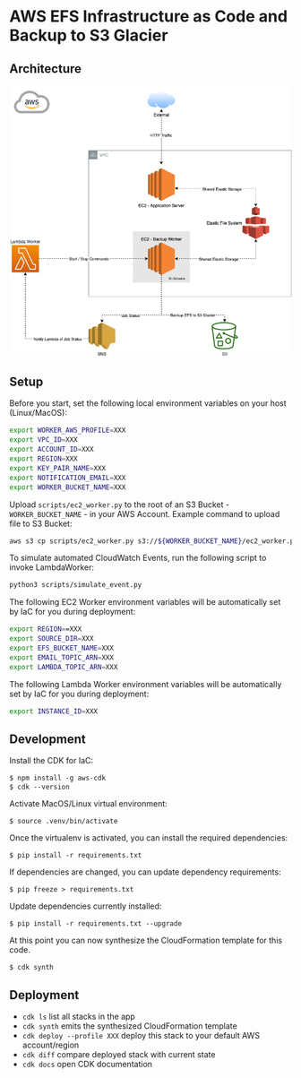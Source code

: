 # AWS EFS Infrastructure as Code and Backup to S3 Glacier

## Architecture

![picture](efs-demo.png)

## Setup

Before you start, set the following local environment variables on your host (Linux/MacOS):

```bash
export WORKER_AWS_PROFILE=XXX
export VPC_ID=XXX
export ACCOUNT_ID=XXX
export REGION=XXX
export KEY_PAIR_NAME=XXX
export NOTIFICATION_EMAIL=XXX
export WORKER_BUCKET_NAME=XXX
```

Upload ```scripts/ec2_worker.py``` to the root of an S3 Bucket - ```WORKER_BUCKET_NAME``` - in your AWS Account.
Example command to upload file to S3 Bucket:

```bash
aws s3 cp scripts/ec2_worker.py s3://${WORKER_BUCKET_NAME}/ec2_worker.py
```

To simulate automated CloudWatch Events, run the following script to invoke LambdaWorker: 

```bash
python3 scripts/simulate_event.py
```

The following EC2 Worker environment variables will be automatically set by IaC for you during deployment:

```bash
export REGION==XXX
export SOURCE_DIR=XXX
export EFS_BUCKET_NAME=XXX
export EMAIL_TOPIC_ARN=XXX
export LAMBDA_TOPIC_ARN=XXX
```

The following Lambda Worker environment variables will be automatically set by IaC for you during deployment:

```bash
export INSTANCE_ID=XXX
```

## Development

Install the CDK for IaC:

```
$ npm install -g aws-cdk
$ cdk --version
```

Activate MacOS/Linux virtual environment:

```
$ source .venv/bin/activate
```

Once the virtualenv is activated, you can install the required dependencies:

```
$ pip install -r requirements.txt
```

If dependencies are changed, you can update dependency requirements:

```
$ pip freeze > requirements.txt
```

Update dependencies currently installed:

```
$ pip install -r requirements.txt --upgrade
```

At this point you can now synthesize the CloudFormation template for this code.

```
$ cdk synth
```

## Deployment

* `cdk ls`                         list all stacks in the app
* `cdk synth`                      emits the synthesized CloudFormation template
* `cdk deploy --profile XXX`       deploy this stack to your default AWS account/region
* `cdk diff`                       compare deployed stack with current state
* `cdk docs`                       open CDK documentation
